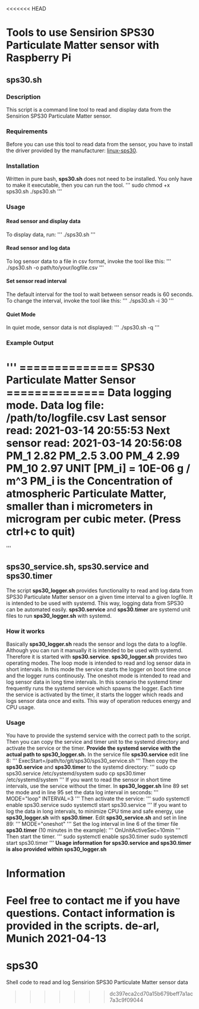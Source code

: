 <<<<<<< HEAD
# Tools to use Sensirion SPS30 Particulate Matter sensor with Raspberry Pi
## sps30.sh
### Description
This script is a command line tool to read and display data from the Sensirion SPS30 Particulate Matter sensor.
### Requirements
Before you can use this tool to read data from the sensor, you have to install the driver provided by the manufacturer: [linux-sps30](https://github.com/Sensirion/linux-sps30).
### Installation
Written in pure bash, **sps30.sh** does not need to be installed. You only have to make it executable, then you can run the tool.
'''
sudo chmod +x sps30.sh
./sps30.sh
'''
### Usage
#### Read sensor and display data
To display data, run:
'''
./sps30.sh
''' 
#### Read sensor and log data
To log sensor data to a file in csv format, invoke the tool like this:
'''
./sps30.sh -o path/to/your/logfile.csv
'''
#### Set sensor read interval
The default interval for the tool to wait between sensor reads is 60 seconds. 
To change the interval, invoke the tool like this:
'''
./sps30.sh -i 30
'''
#### Quiet Mode
In quiet mode, sensor data is not displayed:
'''
./sps30.sh -q
'''
### Example Output
'''
==============  SPS30 Particulate Matter Sensor  ==============
 Data logging mode.
Data log file: /path/to/logfile.csv
Last sensor read: 2021-03-14 20:55:53
Next sensor read: 2021-03-14 20:56:08
	PM_1	2.82
	PM_2.5	3.00
	PM_4	2.99
	PM_10	2.97
UNIT [PM_i] = 10E-06 g / m^3
PM_i is the Concentration of atmospheric Particulate Matter,
smaller than i micrometers in microgram per cubic meter.
(Press ctrl+c to quit)
===============================================================
'''
## sps30_service.sh, sps30.service and sps30.timer
The script **sps30_logger.sh** provides functionality to read and
log data from SPS30 Particulate Matter sensor on a given time interval
to a given logfile. It is intended to be used with systemd. This way, 
logging data from SPS30 can be automated easily. **sps30.service** and 
**sps30.timer** are systemd unit files to run **sps30_logger.sh** with 
systemd.  
### How it works
Basically **sps30_logger.sh** reads the sensor and logs the data to 
a logfile. Although you can run it manually it is intended to be used
with systemd. Therefore it is started with **sps30.service**. 
**sps30_logger.sh** provides two operating modes. The loop mode is
intended to read and log sensor data in short intervals. In this mode
the service starts the logger on boot time once and the logger runs 
continously.
The oneshot mode is intended to read and log sensor data in long time 
intervals. In this scenario the systemd timer frequently runs the 
systemd service which spawns the logger. Each time the service is 
activated by the timer, it starts the logger which reads and logs sensor
data once and exits. This way of operation reduces energy and CPU usage.
### Usage
You have to provide the systemd service with the correct 
path to the script. Then you can copy the service and timer unit to 
the systemd directory and activate the service or the timer. 
__Provide the systemd service with the actual path to **sps30_logger.sh**.__ 
In the service file **sps30.service** edit line 8:
'''
ExecStart=/path/to/git/sps30/sps30_service.sh
'''
Then copy the **sps30.service** and **sps30.timer** to the systemd directory:
'''
sudo cp sps30.service /etc/systemd/system
sudo cp sps30.timer /etc/systemd/system
'''
If you want to read the sensor in short time intervals, use the service without 
the timer. In **sps30_logger.sh** line 89 set the mode and in line 95 set 
the data log interval in seconds:
'''
MODE="loop"
INTERVAL=3
'''
Then activate the service:
'''
sudo systemctl enable sps30.service
sudo systemctl start sps30.service
'''
If you want to log the data in long intervals, to minimize CPU time and 
safe energy, use **sps30_logger.sh** with **sps30.timer**. Edit 
**sps30_service.sh** and set in line 89:
'''
MODE="oneshot"
'''
Set the log interval in line 6 of the timer file **sps30.timer** 
(10 minutes in the example):
'''
OnUnitActiveSec=10min
'''
Then start the timer.
'''
sudo systemctl enable sps30.timer
sudo systemctl start sps30.timer
'''
**Usage information for sps30.service and sps30.timer is also 
provided within sps30_logger.sh**
# Information
Feel free to contact me if you have questions. Contact information
is provided in the scripts.
                                            de-arl,      Munich 2021-04-13
=======
# sps30
Shell code to read and log Sensirion SPS30 Particulate Matter sensor data
>>>>>>> dc397eca2cd70a15b679beff7a1ac7a3c9f09044
